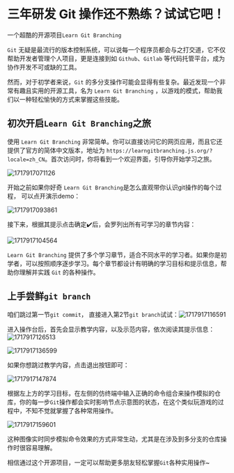 # 三年研发 Git 操作还不熟练？试试它吧！

一个超酷的开源项目`Learn Git Branching`

`Git` 无疑是最流行的版本控制系统，可以说每一个程序员都会与之打交道，它不仅帮助开发者管理个人项目，更是连接到如 `Github`、`Gitlab` 等代码托管平台，成为协作开发不可或缺的工具。

然而，对于初学者来说，`Git` 的多分支操作可能会显得有些复杂。最近发现一个非常有趣且实用的开源工具，名为 `Learn Git Branching` ，以游戏的模式，帮助我们以一种轻松愉快的方式来掌握这些技能。

## **初次开启`Learn Git Branching`之旅**

使用 `Learn Git Branching` 非常简单。你可以直接访问它的网页应用，而且它还提供了官方的简体中文版本，地址为 `https://learngitbranching.js.org/?locale=zh_CN`。首次访问时，你将看到一个欢迎界面，引导你开始学习之旅。

![1717917071126](C:\Users\Administrator\AppData\Roaming\Typora\typora-user-images\1717917071126.png)

开始之前如果你好奇 `Learn Git Branching`是怎么直观带你认识git操作的每个过程， 可以点开演示demo：

![1717917093861](C:\Users\Administrator\AppData\Roaming\Typora\typora-user-images\1717917093861.png)

接下来，根据其提示点击确定✔️后，会罗列出所有可学习的章节内容：

![1717917104564](C:\Users\Administrator\AppData\Roaming\Typora\typora-user-images\1717917104564.png)

`Learn Git Branching` 提供了多个学习章节，适合不同水平的学习者。如果你是初学者，可以按照顺序逐步学习。每个章节都设计有明确的学习目标和提示信息，帮助你理解并实践 `Git` 的各种操作。

## **上手尝鲜`git branch`**

咱们跳过第一节`git commit`， 直接进入第2节`git branch`试试：![1717917116591](C:\Users\Administrator\AppData\Roaming\Typora\typora-user-images\1717917116591.png)

进入操作台后，首先会显示教学内容，以及示范内容，依次阅读其提示信息：![1717917126513](C:\Users\Administrator\AppData\Roaming\Typora\typora-user-images\1717917126513.png)

![1717917136599](C:\Users\Administrator\AppData\Roaming\Typora\typora-user-images\1717917136599.png)

如果你想跳过教学内容，点击退出按钮即可：

![1717917147874](C:\Users\Administrator\AppData\Roaming\Typora\typora-user-images\1717917147874.png)

根据左上方的学习目标，在左侧的仿终端中输入正确的命令组合来操作模拟的仓库，你的每一步`Git`操作都会实时影响节点示意图的状态，在这个类似玩游戏的过程中，不知不觉就掌握了各种常用操作。

![1717917159601](C:\Users\Administrator\AppData\Roaming\Typora\typora-user-images\1717917159601.png)

这种图像实时同步模拟命令效果的方式非常生动，尤其是在涉及到多分支的仓库操作时很容易理解。

相信通过这个开源项目，一定可以帮助更多朋友轻松掌握`Git`各种实用操作~